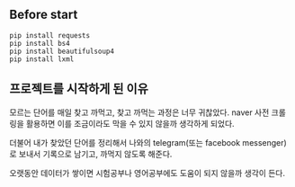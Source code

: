 ## Before start

    pip install requests
    pip install bs4
    pip install beautifulsoup4
    pip install lxml

## 프로젝트를 시작하게 된 이유

 모르는 단어를 매일 찾고 까먹고, 찾고 까먹는 과정은 너무 귀찮았다. naver 사전 크롤링을 활용하면 이를 조금이라도 막을 수 있지 않을까 생각하게 되었다. 

 더불어 내가 찾았던 단어를 정리해서 나와의 telegram(또는 facebook messenger)로 보내서 기록으로 남기고, 까먹지 않도록 해준다.

 오랫동안 데이터가 쌓이면 시험공부나 영어공부에도 도움이 되지 않을까 생각이 든다. 